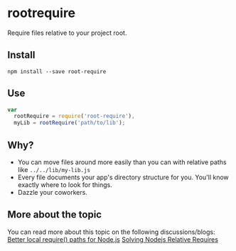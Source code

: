 # rootrequire

Require files relative to your project root.

## Install

```
npm install --save root-require
```

## Use

```js
var
  rootRequire = require('root-require'),
  myLib = rootRequire('path/to/lib');
```

## Why?

* You can move files around more easily than you can with relative paths like `../../lib/my-lib.js`
* Every file documents your app's directory structure for you. You'll know exactly where to look for things.
* Dazzle your coworkers.


## More about the topic
You can read more about this topic on the following discussions/blogs:
[Better local require() paths for Node.js](https://gist.github.com/branneman/8048520)
[Solving Nodejs Relative Requires](http://www.jondelamotte.com/solving-node-project-requires/)
